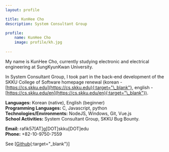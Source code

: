 ```yaml
---
layout: profile

title: KunHee Cho
description: System Consultant Group

profile:
    name: KunHee Cho
    image: profile/kh.jpg
    
---
```


My name is KunHee Cho, currently studying electronic and electrical engineering at SungKyunKwan University.  

In System Consultant Group, I took part in the back-end development of the SKKU College of Software homepage renewal (korean - [https://cs.skku.edu](https://cs.skku.edu){:target="\_blank"}, english - [https://cs.skku.edu/en](https://cs.skku.edu/en){:target="\_blank"}).  

<strong>Languages:</strong> Korean (native), English (beginner)  
<strong>Programming Languages:</strong> C, Javascript, python  
<strong>Technologies/Environments:</strong> NodeJS, Windows, Git, Vue.js  
<strong>School Activities:</strong> System Consultant Group, SKKU Bug Bounty.  

<strong>Email:</strong> rafik57[AT]g[DOT]skku[DOT]edu  
<strong>Phone:</strong> +82-10-9750-7559  

See [[Github](https://github.com/jokuna){:target="\_blank"}]
